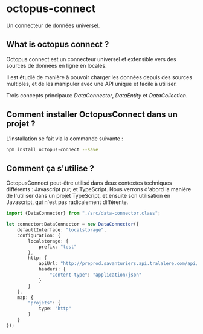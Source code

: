# octopus-connect
Un connecteur de données universel.

## What is octopus connect ?

Octopus connect est un connecteur universel et extensible vers des sources de données en ligne en locales.

Il est étudié de manière à pouvoir charger les données depuis des sources multiples, et de les manipuler avec une API
unique et facile à utiliser.

Trois concepts principaux: *DataConnector*, *DataEntity* et *DataCollection*.

## Comment installer OctopusConnect dans un projet ?

L'installation se fait via la commande suivante :
```sh
npm install octopus-connect --save
```

## Comment ça s'utilise ?

OctopusConnect peut-être utilisé dans deux contextes techniques différents : Javascript pur, et TypeScript. Nous verrons
d'abord la manière de l'utiliser dans un projet TypeScript, et ensuite son utilisation en Javascript, qui n'est pas radicalement
différente.

```typescript
import {DataConnector} from "./src/data-connector.class";

let connector:DataConnector = new DataConnector({
    defaultInterface: "localstorage",
    configuration: {
        localstorage: {
            prefix: "test"
        },
        http: {
            apiUrl: "http://preprod.savanturiers.api.tralalere.com/api/",
            headers: {
                "Content-type": "application/json"
            }
        }
    },
    map: {
        "projets": {
            type: "http"
        }
    }
});
```

